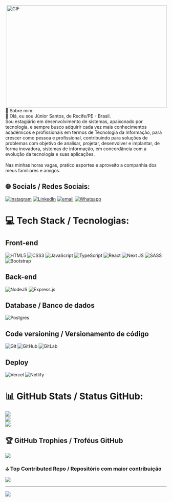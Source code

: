 <img align="right" alt="GIF" src="https://github.com/abhisheknaiidu/abhisheknaiidu/blob/master/code.gif?raw=true" width="500" height="320" />
💫 Sobre mim:<br>
👋 Olá, eu sou Júnior Santos, de Recife/PE - Brasil.<br>Sou estagiário em desenvolvimento de sistemas, apaixonado por tecnologia, e sempre busco adquirir cada vez mais conhecimentos acadêmicos e profissionais em termos de Tecnologia da Informação, para crescer como pessoa e profissional, contribuindo para soluções de problemas com objetivo de analisar, projetar, desenvolver e implantar, de forma inovadora, sistemas de informação, em concordância com a evolução da tecnologia e suas aplicações.<br><br>Nas minhas horas vagas, pratico esportes e aproveito a companhia dos meus familiares e amigos.


## 🌐 Socials / Redes Sociais:
[![Instagram](https://img.shields.io/badge/Instagram-%23E4405F.svg?logo=Instagram&logoColor=white)](https://instagram.com/https://www.instagram.com/junior_santos_86/) 
[![LinkedIn](https://img.shields.io/badge/LinkedIn-%230077B5.svg?logo=linkedin&logoColor=white)](https://linkedin.com/in/https://www.linkedin.com/in/j%C3%BAnior-santos-838222236/) 
[![email](https://img.shields.io/badge/Gmail-D14836?style=for-the-badge&logo=gmail&logoColor=white)](mailto:josejuniors.13@gmail.com)
[![Whatsapp](https://img.shields.io/badge/WhatsApp-25D366?style=for-the-badge&logo=whatsapp&logoColor=white)](https://wa.me/5581986282235)

# 💻 Tech Stack / Tecnologias:

## Front-end
![HTML5](https://img.shields.io/badge/html5-%23E34F26.svg?style=for-the-badge&logo=html5&logoColor=white) 
![CSS3](https://img.shields.io/badge/css3-%231572B6.svg?style=for-the-badge&logo=css3&logoColor=white) 
![JavaScript](https://img.shields.io/badge/javascript-%23323330.svg?style=for-the-badge&logo=javascript&logoColor=%23F7DF1E) 
![TypeScript](https://img.shields.io/badge/typescript-%23007ACC.svg?style=for-the-badge&logo=typescript&logoColor=white)
![React](https://img.shields.io/badge/react-%2320232a.svg?style=for-the-badge&logo=react&logoColor=%2361DAFB)
![Next JS](https://img.shields.io/badge/Next-black?style=for-the-badge&logo=next.js&logoColor=white)
![SASS](https://img.shields.io/badge/SASS-hotpink.svg?style=for-the-badge&logo=SASS&logoColor=white)
![Bootstrap](https://img.shields.io/badge/bootstrap-%238511FA.svg?style=for-the-badge&logo=bootstrap&logoColor=white)


## Back-end
![NodeJS](https://img.shields.io/badge/node.js-6DA55F?style=for-the-badge&logo=node.js&logoColor=white)
![Express.js](https://img.shields.io/badge/express.js-%23404d59.svg?style=for-the-badge&logo=express&logoColor=%2361DAFB)

## Database / Banco de dados
![Postgres](https://img.shields.io/badge/postgres-%23316192.svg?style=for-the-badge&logo=postgresql&logoColor=white)

## Code versioning / Versionamento de código
![Git](https://img.shields.io/badge/git-%23F05033.svg?style=for-the-badge&logo=git&logoColor=white)
![GitHub](https://img.shields.io/badge/github-%23121011.svg?style=for-the-badge&logo=github&logoColor=white)
![GitLab](https://img.shields.io/badge/gitlab-%23181717.svg?style=for-the-badge&logo=gitlab&logoColor=white)


## Deploy
![Vercel](https://img.shields.io/badge/vercel-%23000000.svg?style=for-the-badge&logo=vercel&logoColor=white) 
![Netlify](https://img.shields.io/badge/netlify-%23000000.svg?style=for-the-badge&logo=netlify&logoColor=#00C7B7)


# 📊 GitHub Stats / Status GitHub:
![](https://github-readme-stats.vercel.app/api?username=JuniorSantos1986&theme=radical&hide_border=false&include_all_commits=true&count_private=true)<br/>
![](https://github-readme-streak-stats.herokuapp.com/?user=JuniorSantos1986&theme=radical&hide_border=false)<br/>
![](https://github-readme-stats.vercel.app/api/top-langs/?username=JuniorSantos1986&theme=radical&hide_border=false&include_all_commits=true&count_private=true&layout=compact)

## 🏆 GitHub Trophies / Troféus GitHub
![](https://github-profile-trophy.vercel.app/?username=JuniorSantos1986&theme=radical&no-frame=false&no-bg=false&margin-w=4)

### 🔝 Top Contributed Repo / Repositório com maior contribuição
![](https://github-contributor-stats.vercel.app/api?username=JuniorSantos1986&limit=5&theme=dark&combine_all_yearly_contributions=true)

---
[![](https://visitcount.itsvg.in/api?id=JuniorSantos1986&icon=2&color=10)](https://visitcount.itsvg.in)

